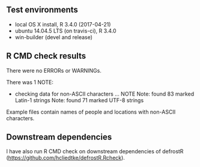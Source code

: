 ## Test environments
* local OS X install, R 3.4.0 (2017-04-21)
* ubuntu 14.04.5 LTS (on travis-ci), R 3.4.0
* win-builder (devel and release)


## R CMD check results
There were no ERRORs or WARNINGs. 

There was 1 NOTE:

* checking data for non-ASCII characters ... NOTE
  Note: found 83 marked Latin-1 strings
  Note: found 71 marked UTF-8 strings

Example files contain names of people and locations with non-ASCII characters.

## Downstream dependencies
I have also run R CMD check on downstream dependencies of defrostR 
(https://github.com/hcliedtke/defrostR.Rcheck).
